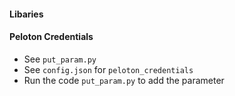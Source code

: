 #### Libaries


#### Peloton Credentials
* See `put_param.py`
* See `config.json` for `peloton_credentials`
* Run the code `put_param.py` to add the parameter
